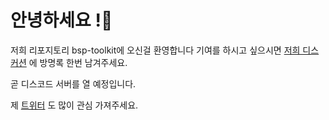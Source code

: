 # 안녕하세요 !👋

저희 리포지토리 bsp-toolkit에 오신걸 환영합니다
기여를 하시고 싶으시면 [저희 디스커션](https://github.com/endurejs-ts/bsp-toolkit/discussions) 에 방명록 한번 남겨주세요.

곧 디스코드 서버를 열 예정입니다.

제 [트위터](https://x.com/resforxofficial) 도 많이 관심 가져주세요.